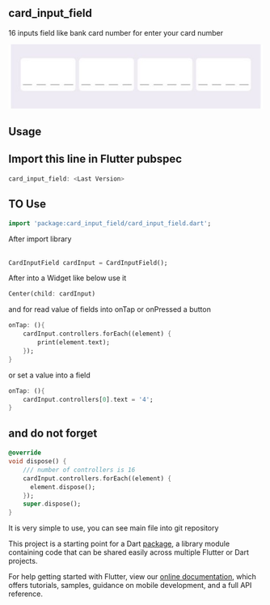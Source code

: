 ## card_input_field
16 inputs field like bank card number for enter your card number

![](https://github.com/HosseinAsadi/card_input_field/blob/master/assets/1.jpeg)

## Usage

## Import this line in Flutter pubspec
```dart
card_input_field: <Last Version>
```
## TO Use
```dart
import 'package:card_input_field/card_input_field.dart';
```

After import library

##
```dart
CardInputField cardInput = CardInputField();
```

After into a Widget like below use it


```dart
Center(child: cardInput)
```

and for read value of fields into onTap or onPressed a button

```dart
onTap: (){
    cardInput.controllers.forEach((element) {
        print(element.text);
    });
}
```

or set a value into a field
```dart
onTap: (){
    cardInput.controllers[0].text = '4';
}
```

## and do not forget

```dart
@override
void dispose() {
    /// number of controllers is 16
    cardInput.controllers.forEach((element) {
      element.dispose();
    });
    super.dispose();
}
```


It is very simple to use, you can see main file into git repository


This project is a starting point for a Dart
[package](https://flutter.dev/developing-packages/),
a library module containing code that can be shared easily across
multiple Flutter or Dart projects.

For help getting started with Flutter, view our 
[online documentation](https://flutter.dev/docs), which offers tutorials, 
samples, guidance on mobile development, and a full API reference.
